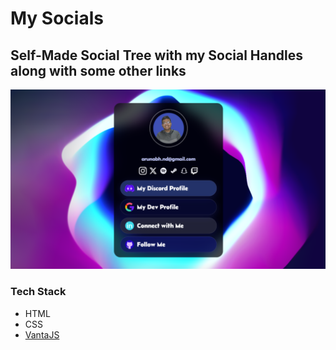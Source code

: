 # My Socials

## Self-Made Social Tree with my Social Handles along with some other links

![App Image](/public/src/image.png)

### Tech Stack

- HTML
- CSS
- [VantaJS](https://www.vantajs.com/)
